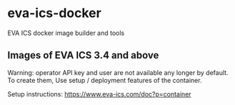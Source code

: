 # eva-ics-docker
EVA ICS docker image builder and tools

## Images of EVA ICS 3.4 and above

Warning: operator API key and user are not available any longer by default. To
create them, Use setup / deployment features of the container.

Setup instructions: https://www.eva-ics.com/doc?p=container
